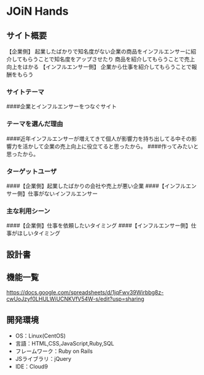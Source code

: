 # JOiN Hands

## サイト概要
【企業側】
起業したばかりで知名度がない企業の商品をインフルエンサーに紹介してもらうことで知名度をアップさせたり
商品を紹介してもらうことで売上向上をはかる
【インフルエンサー側】
企業から仕事を紹介してもらうことで報酬をもらう

### サイトテーマ
####企業とインフルエンサーをつなぐサイト

### テーマを選んだ理由
####近年インフルエンサーが増えてきて個人が影響力を持ち出してる中その影響力を活かして企業の売上向上に役立てると思ったから。
####作ってみたいと思ったから。
### ターゲットユーザ
####【企業側】起業したばかりの会社や売上が悪い企業
####【インフルエンサー側】仕事がないインフルエンサー
### 主な利用シーン
####【企業側】仕事を依頼したいタイミング
####【インフルエンサー側】仕事がほしいタイミング
## 設計書


## 機能一覧
https://docs.google.com/spreadsheets/d/1jqFwv39Wirbbg8z-cwUoJzyf0LHULWiUCNKVfV54W-s/edit?usp=sharing

## 開発環境
- OS：Linux(CentOS)
- 言語：HTML,CSS,JavaScript,Ruby,SQL
- フレームワーク：Ruby on Rails
- JSライブラリ：jQuery
- IDE：Cloud9



